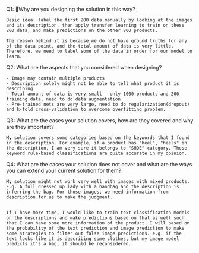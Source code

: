 Q1: Why are you designing the solution in this way?

    Basic idea: label the first 200 data manually by looking at the images and its description, then apply transfer learning to train on these 200 data, and make predictions on the other 800 products.

    The reason behind it is because we do not have ground truths for any of the data point, and the total amount of data is very little. Therefore, we need to label some of the data in order for our model to learn.


Q2: What are the aspects that you considered when designing?

    - Image may contain multiple products
    - Description solely might not be able to tell what product it is describing
    - Total amount of data is very small - only 1000 products and 200 training data, need to do data augmentation
    - Pre-trained nets are very large, need to do regularization(dropout) and k-fold cross-validation to overcome overfitting problem.



Q3: What are the cases your solution covers, how are they covered and why are they important?

    My solution covers some categories based on the keywords that I found in the description. For example, if a product has "heel", "heels" in the description, I am very sure it belongs to "SHOE" category. These keyword rule-based classifications are quite accurate in my opinion.


Q4: What are the cases your solution does not cover and what are the ways you can extend your current solution for them?

    My solution might not work very well with images with mixed products. E.g. A full dressed up lady with a handbag and the description is inferring the bag. For those images, we need information from description for us to make the judgment.


    If I have more time, I would like to train text classification models on the descriptions and make predictions based on that as well such that I can have some more information of the product. I will based on the probability of the text prediction and image prediction to make some strategies to filter out false image predictions. e.g. if the text looks like it is describing some clothes, but my image model predicts it's a bag, it should be reconsidered.
